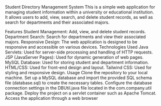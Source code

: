 Student Directory Management System
This is a simple web application for managing student information within a university or educational institution. It allows users to add, view, search, and delete student records, as well as search for departments and their associated majors.

Features
Student Management: Add, view, and delete student records.
Department Search: Search for departments and view their associated majors.
Responsive Design: The web application is designed to be responsive and accessible on various devices.
Technologies Used
Java Servlets: Used for server-side processing and handling of HTTP requests.
JSP (JavaServer Pages): Used for dynamic generation of web pages.
MySQL Database: Used for storing student and department information.
HTML/CSS: Used for front-end design and layout.
Tailwind CSS: Used for styling and responsive design.
Usage
Clone the repository to your local machine.
Set up a MySQL database and import the provided SQL schema file (database.sql) to create the necessary tables.
Configure the database connection settings in the DBUtil.java file located in the com.company.util package.
Deploy the project on a servlet container such as Apache Tomcat.
Access the application through a web browser
